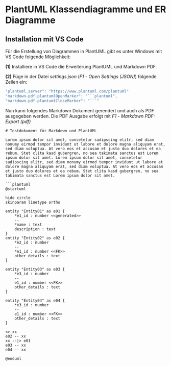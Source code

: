 # PlantUML Klassendiagramme und ER Diagramme

## Installation mit VS Code

Für die Erstellung von Diagrammen in PlantUML gibt es unter Windows mit VS Code folgende Möglichkeit:

**(1)** Installiere in VS Code die Erweiterung PlantUML und Markdown PDF.

**(2)** Füge in der Datei *settings.json* (*F1* - *Open Settings (JSON)*) folgende Zeilen ein:

```javascript
"plantuml.server": "https://www.plantuml.com/plantuml"
"markdown-pdf.plantumlOpenMarker": "```plantuml",
"markdown-pdf.plantumlCloseMarker": "```"
```

Nun kann folgendes Markdown Dokument gerendert und auch als PDF ausgegeben werden. Die PDF Ausgabe
erfolgt mit *F1* - *Markdown PDF: Export (pdf)*

```text
# Testdokument für Markdown und PlantUML

Lorem ipsum dolor sit amet, consetetur sadipscing elitr, sed diam nonumy eirmod tempor invidunt ut labore et dolore magna aliquyam erat, sed diam voluptua. At vero eos et accusam et justo duo dolores et ea rebum. Stet clita kasd gubergren, no sea takimata sanctus est Lorem ipsum dolor sit amet. Lorem ipsum dolor sit amet, consetetur sadipscing elitr, sed diam nonumy eirmod tempor invidunt ut labore et dolore magna aliquyam erat, sed diam voluptua. At vero eos et accusam et justo duo dolores et ea rebum. Stet clita kasd gubergren, no sea takimata sanctus est Lorem ipsum dolor sit amet.

```plantuml
@startuml

hide circle
skinparam linetype ortho

entity "Entity01" as e01 {
    *e1_id : number <<generated>>
    --
    *name : text
    description : text
}
entity "Entity02" as e02 {
    *e2_id : number
    --
    *e1_id : number <<FK>>
    other_details : text
}

entity "Entity03" as e03 {
    *e3_id : number
    --
    e1_id : number <<FK>>
    other_details : text
}

entity "Entity04" as e04 {
    *e3_id : number
    --
    e1_id : number <<FK>>
    other_details : text
}

<> xx
e02 -- xx
xx --|> e01
e03 -- xx
e04 -- xx

@enduml
```

```